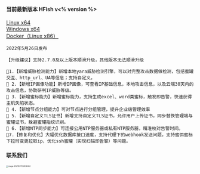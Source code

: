 #### 当前最新版本 HFish v<% version %>

[Linux x64](https://hfish.net/#/2-2-linux)  
[Windows x64](https://hfish.net/#/2-3-windows)  
[Docker（Linux x86）](https://hfish.net/#/2-1-docker)  

```
2022年5月26日发布

【升级建议】支持2.7.0及以上版本顺滑升级，其他版本无法顺滑升级

🔻1.【新增威胁检测能力】新增本地yara威胁检测引擎，可以对完整攻击数据做检测，包括蜜罐交互、http_url、UA等信息；支持自定义。
🔻 2.【新增IP画像功能】新增IP画像，可查看IP基础信息，本地攻击信息，以及云端30天内的攻击信息，协助研判IP威胁等级。
🔻 3.【新增蜜标能力】新增蜜标能力，支持生成excel、word类蜜标，触发即告警，快速获得主机失陷状态。
🔻 4.【新增节点分组能力】可对节点进行分组管理，提升企业级管理效率
🔻 5.【新增自定义TLS证书】新增支持自定义TLS证书，允许用户上传证书，同步替换管理端与蜜罐证书，躲避蜜罐指纹识别。
🔻 6.【新增NTP同步能力】可连接公用NTP服务器或私有NTP服务器，精准校对告警时间。
🔻7.【修复和优化】大幅优化数据库接口速度，支持代理下的webhook发送问题，支持蜜饵蜜标下拉时变更拉取ip，优化ssh蜜罐（实现扫描即告警）等问题。
```


#### 联系我们

<img src="https://hfish.net/images/image-20211221132836482.png" alt="image-20211221132836482" style="zoom:33%;" />

